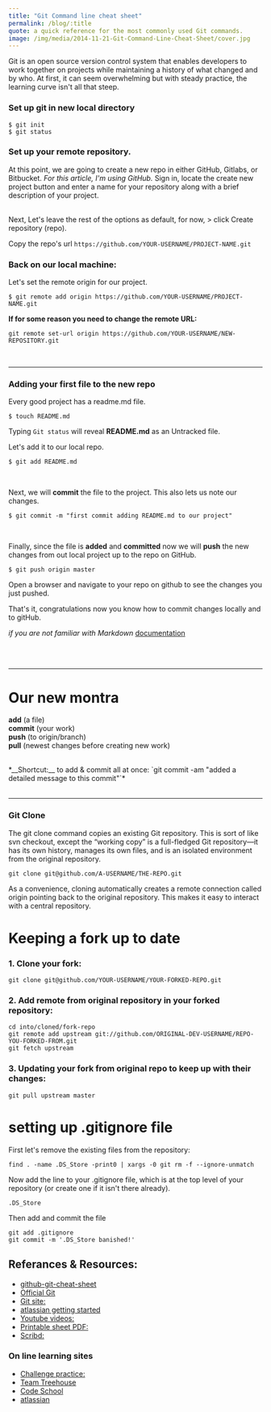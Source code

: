 ```yaml
---
title: "Git Command line cheat sheet"
permalink: /blog/:title
quote: a quick reference for the most commonly used Git commands.
image: /img/media/2014-11-21-Git-Command-Line-Cheat-Sheet/cover.jpg
---
```


Git is an open source version control system that enables developers to work together on projects while maintaining a history of what changed and by who. At first, it can seem overwhelming but with steady practice, the learning curve isn't all that steep.

### Set up git in new local directory

```
$ git init
$ git status
```

### Set up your __remote__ repository.

At this point, we are going to create a new repo in either GitHub, Gitlabs, or Bitbucket. *For this article, I'm using GitHub.* Sign in, locate the create new project button and enter a name for your repository along with a brief description of your project.
<br><br>

Next, Let's leave the rest of the options as default, for now, > click Create repository (repo).

Copy the repo's url `https://github.com/YOUR-USERNAME/PROJECT-NAME.git`

### Back on our local machine:

Let's set the remote origin for our project.

```
$ git remote add origin https://github.com/YOUR-USERNAME/PROJECT-NAME.git
```

__If for some reason you need to change the remote URL:__

```
git remote set-url origin https://github.com/YOUR-USERNAME/NEW-REPOSITORY.git
```
<br>

---

### Adding your first file to the new repo

Every good project has a readme.md file.

```
$ touch README.md
```


Typing `Git status` will reveal __README.md__ as an Untracked file.
<br />

Let's add it to our local repo.
```
$ git add README.md
```
<br />

Next, we will __commit__ the file to the project. This also lets us note our changes.

```
$ git commit -m "first commit adding README.md to our project"
```
<br />

Finally, since the file is __added__ and __committed__ now we will __push__ the new changes from out local project up to the repo on GitHub.

```
$ git push origin master
```

Open a browser and navigate to your repo on github to see the changes you just pushed.

That's it, congratulations now you know how to commit changes locally and to gitHub.

*if you are not familiar with Markdown* [documentation](https://help.github.com/articles/github-flavored-markdown/)

<br /><br />

---

# Our new montra

__add__ (a file) <br />
__commit__ (your work) <br />
__push__ (to origin/branch) <br />
__pull__ (newest changes before creating new work)

<br />
*__Shortcut:__ to add & commit  all at once: `git commit -am "added a detailed message to this commit"`*
<br /><br />

---


### Git Clone

The git clone command copies an existing Git repository. This is sort of like svn checkout, except the “working copy” is a full-fledged Git repository—it has its own history, manages its own files, and is an isolated environment from the original repository.

	git clone git@github.com/A-USERNAME/THE-REPO.git

As a convenience, cloning automatically creates a remote connection called origin pointing back to the original repository. This makes it easy to interact with a central repository.

# Keeping a fork up to date

### 1. Clone your fork:

    git clone git@github.com/YOUR-USERNAME/YOUR-FORKED-REPO.git

### 2. Add remote from original repository in your forked repository: 

    cd into/cloned/fork-repo
    git remote add upstream git://github.com/ORIGINAL-DEV-USERNAME/REPO-YOU-FORKED-FROM.git
    git fetch upstream

### 3. Updating your fork from original repo to keep up with their changes:

    git pull upstream master

# setting up .gitignore file

First let's remove the existing files from the repository:

`find . -name .DS_Store -print0 | xargs -0 git rm -f --ignore-unmatch`

Now add the line to your .gitignore file, which is at the top level of your repository (or create one if it isn't there already).

`.DS_Store`

Then add and commit the file

```
git add .gitignore
git commit -m '.DS_Store banished!'
```

## Referances & Resources:

- [github-git-cheat-sheet](https://training.github.com/kit/downloads/github-git-cheat-sheet.pdf)
- [Official Git](http://git-scm.com/)
- [Git site:](http://gitref.org/)
- [atlassian getting started](https://www.atlassian.com/git/tutorials/setting-up-a-repository)
- [Youtube videos:](https://www.youtube.com/user/GitHubGuides/)
- [Printable sheet PDF:](http://web.archive.org/web/20090419122050/swxruby.org/git-cheat-sheet.pdf)
- [Scribd:](https://www.scribd.com/fullscreen/56121827?access_key=key-12n7tlb9d2q7vducfn9m&allow_share=true&escape=false&view_mode=scroll)



### On line learning sites

- [Challenge practice:](https://try.github.io/levels/1/challenges/1)
- [Team Treehouse](http://teamtreehouse.com/library/git-basics/)
- [Code School](https://www.codeschool.com/paths/git)
- [atlassian](https://www.atlassian.com/git/)
